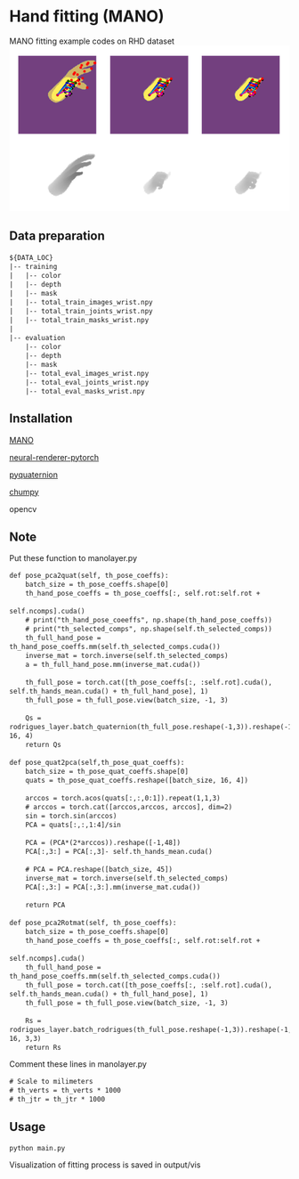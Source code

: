 Hand fitting (MANO)
======
MANO fitting example codes on RHD dataset
![image](example.png)

## Data preparation

    ${DATA_LOC}
    |-- training
    |   |-- color
    |   |-- depth
    |   |-- mask
    |   |-- total_train_images_wrist.npy
    |   |-- total_train_joints_wrist.npy
    |   |-- total_train_masks_wrist.npy    
    |
    |-- evaluation
        |-- color
        |-- depth
        |-- mask
        |-- total_eval_images_wrist.npy
        |-- total_eval_joints_wrist.npy
        |-- total_eval_masks_wrist.npy    


## Installation

[MANO](https://github.com/hassony2/manopth)

[neural-renderer-pytorch](https://github.com/daniilidis-group/neural_renderer)

[pyquaternion](https://github.com/KieranWynn/pyquaternion)

[chumpy](https://github.com/mattloper/chumpy)

opencv

## Note

Put these function to manolayer.py

    def pose_pca2quat(self, th_pose_coeffs):
        batch_size = th_pose_coeffs.shape[0]
        th_hand_pose_coeffs = th_pose_coeffs[:, self.rot:self.rot +
                                                         self.ncomps].cuda()
        # print("th_hand_pose_coeeffs", np.shape(th_hand_pose_coeffs))
        # print("th_selected_comps", np.shape(self.th_selected_comps))
        th_full_hand_pose = th_hand_pose_coeffs.mm(self.th_selected_comps.cuda())
        inverse_mat = torch.inverse(self.th_selected_comps)
        a = th_full_hand_pose.mm(inverse_mat.cuda())

        th_full_pose = torch.cat([th_pose_coeffs[:, :self.rot].cuda(), self.th_hands_mean.cuda() + th_full_hand_pose], 1)
        th_full_pose = th_full_pose.view(batch_size, -1, 3)

        Qs = rodrigues_layer.batch_quaternion(th_full_pose.reshape(-1,3)).reshape(-1, 16, 4)
        return Qs

    def pose_quat2pca(self,th_pose_quat_coeffs):
        batch_size = th_pose_quat_coeffs.shape[0]
        quats = th_pose_quat_coeffs.reshape([batch_size, 16, 4])

        arccos = torch.acos(quats[:,:,0:1]).repeat(1,1,3)
        # arccos = torch.cat([arccos,arccos, arccos], dim=2)
        sin = torch.sin(arccos)
        PCA = quats[:,:,1:4]/sin

        PCA = (PCA*(2*arccos)).reshape([-1,48])
        PCA[:,3:] = PCA[:,3]- self.th_hands_mean.cuda()

        # PCA = PCA.reshape([batch_size, 45])
        inverse_mat = torch.inverse(self.th_selected_comps)
        PCA[:,3:] = PCA[:,3:].mm(inverse_mat.cuda())

        return PCA

    def pose_pca2Rotmat(self, th_pose_coeffs):
        batch_size = th_pose_coeffs.shape[0]
        th_hand_pose_coeffs = th_pose_coeffs[:, self.rot:self.rot +
                                                         self.ncomps].cuda()
        th_full_hand_pose = th_hand_pose_coeffs.mm(self.th_selected_comps.cuda())
        th_full_pose = torch.cat([th_pose_coeffs[:, :self.rot].cuda(), self.th_hands_mean.cuda() + th_full_hand_pose], 1)
        th_full_pose = th_full_pose.view(batch_size, -1, 3)

        Rs = rodrigues_layer.batch_rodrigues(th_full_pose.reshape(-1,3)).reshape(-1, 16, 3,3)
        return Rs

Comment these lines in manolayer.py

    # Scale to milimeters
    # th_verts = th_verts * 1000
    # th_jtr = th_jtr * 1000

## Usage

    python main.py
Visualization of fitting process is saved in output/vis 

